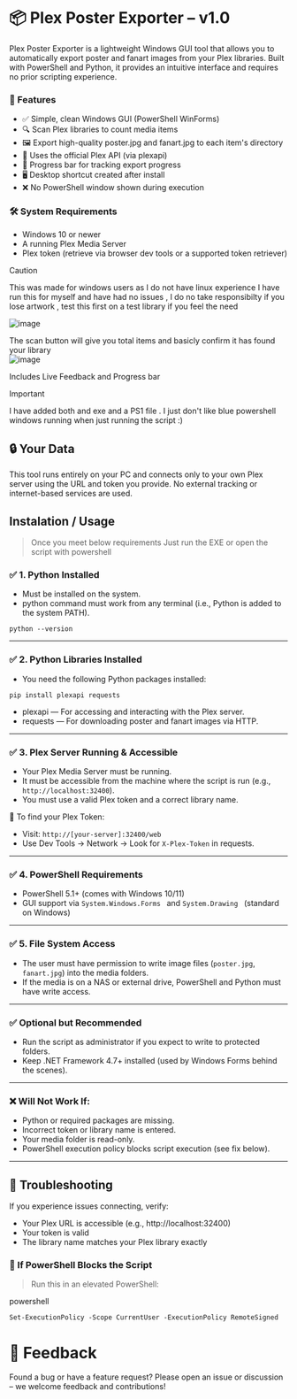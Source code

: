 # 📦 Plex Poster Exporter – v1.0  
Plex Poster Exporter is a lightweight Windows GUI tool that allows you to automatically export poster and fanart images from your Plex libraries. Built with PowerShell and Python, it provides an intuitive interface and requires no prior scripting experience.


### 🚀 Features
- ✅ Simple, clean Windows GUI (PowerShell WinForms) 
- 🔍 Scan Plex libraries to count media items 
- 🖼️ Export high-quality poster.jpg and fanart.jpg to each item's directory 
- 📡 Uses the official Plex API (via plexapi) 
- 🧭 Progress bar for tracking export progress 
- 🖥️ Desktop shortcut created after install 
- ❌ No PowerShell window shown during execution 

### 🛠️ System Requirements
- Windows 10 or newer
- A running Plex Media Server
- Plex token (retrieve via browser dev tools or a supported token retriever)

> [!CAUTION]
> This was made for windows users as I do not have linux experience
> I have run  this for myself and have had no issues , I do no take responsibilty if you lose artwork , test this first on a test library if you feel the need

![image](https://github.com/user-attachments/assets/4c310022-1849-4781-8e5b-d7d15a995d99)

The scan button will give you total items and basicly confirm it has found your library  
![image](https://github.com/user-attachments/assets/fcbdc513-68fc-4e16-8561-2dd923815dd3)  

Includes Live Feedback and Progress bar

> [!IMPORTANT]
> I have added both and exe and a PS1 file . I just don't like blue powershell windows running when just running the script :)


## 🔒 Your Data
This tool runs entirely on your PC and connects only to your own Plex server using the URL and token you provide. No external tracking or internet-based services are used.

Instalation / Usage
---------------------------------------------------------  

> Once you meet below requirements Just run the EXE or open the script with powershell

### ✅ 1. Python Installed
- Must be installed on the system.
- python command must work from any terminal (i.e., Python is added to the system PATH).

```
python --version
```  


---------------------------------------------------------  

### ✅ 2. Python Libraries Installed
- You need the following Python packages installed:

```
pip install plexapi requests
```  

- plexapi — For accessing and interacting with the Plex server.
- requests — For downloading poster and fanart images via HTTP.


---------------------------------------------------------  

### ✅ 3. Plex Server Running & Accessible
- Your Plex Media Server must be running.
- It must be accessible from the machine where the script is run (e.g., `http://localhost:32400`).
- You must use a valid Plex token and a correct library name.

📌 To find your Plex Token:

- Visit: `http://[your-server]:32400/web`
- Use Dev Tools → Network → Look for `X-Plex-Token` in requests.


---------------------------------------------------------  

### ✅ 4. PowerShell Requirements
- PowerShell 5.1+ (comes with Windows 10/11)
- GUI support via  `System.Windows.Forms ` and  `System.Drawing ` (standard on Windows)


---------------------------------------------------------  

### ✅ 5. File System Access
- The user must have permission to write image files (`poster.jpg`, `fanart.jpg`) into the media folders.
- If the media is on a NAS or external drive, PowerShell and Python must have write access.


---------------------------------------------------------  

### ✅ Optional but Recommended
- Run the script as administrator if you expect to write to protected folders.
- Keep .NET Framework 4.7+ installed (used by Windows Forms behind the scenes).


---------------------------------------------------------  

### ❌ Will Not Work If:
- Python or required packages are missing.
- Incorrect token or library name is entered.
- Your media folder is read-only.
- PowerShell execution policy blocks script execution (see fix below).


---------------------------------------------------------  

## 🐛 Troubleshooting
If you experience issues connecting, verify:
- Your Plex URL is accessible (e.g., http://localhost:32400)
- Your token is valid
- The library name matches your Plex library exactly
  
### 🔧 If PowerShell Blocks the Script

> Run this in an elevated PowerShell:

powershell
```
Set-ExecutionPolicy -Scope CurrentUser -ExecutionPolicy RemoteSigned
```

# 📣 Feedback
Found a bug or have a feature request? Please open an issue or discussion – we welcome feedback and contributions!
